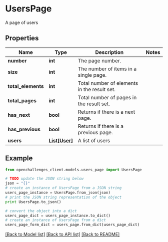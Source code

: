 # UsersPage

A page of users

## Properties

| Name               | Type                      | Description                                 | Notes |
| ------------------ | ------------------------- | ------------------------------------------- | ----- |
| **number**         | **int**                   | The page number.                            |
| **size**           | **int**                   | The number of items in a single page.       |
| **total_elements** | **int**                   | Total number of elements in the result set. |
| **total_pages**    | **int**                   | Total number of pages in the result set.    |
| **has_next**       | **bool**                  | Returns if there is a next page.            |
| **has_previous**   | **bool**                  | Returns if there is a previous page.        |
| **users**          | [**List[User]**](User.md) | A list of users                             |

## Example

```python
from openchallenges_client.models.users_page import UsersPage

# TODO update the JSON string below
json = "{}"
# create an instance of UsersPage from a JSON string
users_page_instance = UsersPage.from_json(json)
# print the JSON string representation of the object
print UsersPage.to_json()

# convert the object into a dict
users_page_dict = users_page_instance.to_dict()
# create an instance of UsersPage from a dict
users_page_form_dict = users_page.from_dict(users_page_dict)
```

[[Back to Model list]](../README.md#documentation-for-models) [[Back to API list]](../README.md#documentation-for-api-endpoints) [[Back to README]](../README.md)
